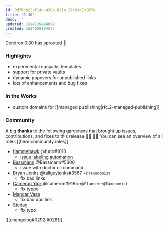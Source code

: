```yaml
---
id: 8d76cb22-f14c-438c-821e-37c91d1b857a
title: '0.30'
desc: ''
updated: 1614139494099
created: 1614059104275
---
```


Dendron 0.30 has sprouted  🌱

### Highlights
- experimental nunjucks templates
- support for private vaults 
- dynamic popovers for unpublished links
- lots of enhancements and bug fixes

### In the Works
- custom domains for [[managed publishing|rfc.2-managed-publishing]]

### Community

A big **thanks** to the following gardeners that brought up issues, contributions, and fixes to this release :man_farmer: :woman_farmer: 
You can see an overview of all roles [[here|community.roles]]


- [flammehawk](https://github.com/flammehawk) @fudo#1010 
  - [issue labeling automation](https://github.com/dendronhq/dendron/pull/453)
- [Bassmann](https://github.com/Bassmann) @Bassmann#5300 
  - issue with doctor cli command
- [Bryan Jenks](https://github.com/tallguyjenks) @tallguyjenks#3567 `+@Taxonomist`
  - fix bad links
- [Cameron Yick](https://github.com/hydrosquall) @cameron#9185  `+@Planter` `+@Taxonomist`
    - fix typpo
- [Mandar Vaze](https://github.com/mandarvaze)
    - fix bad doc link
- [Stedag](https://github.com/Stedag)
    - fix typo

![[changelog#0292:#0281]]

